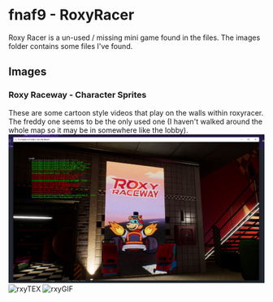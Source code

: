 # fnaf9 - RoxyRacer

Roxy Racer is a un-used / missing mini game found in the files. The images folder contains some files I've found.

## Images

### Roxy Raceway - Character Sprites

These are some cartoon style videos that play on the walls within roxyracer. The freddy one seems to be the only used one (I haven't walked around the whole map so it may be in somewhere like the lobby).
![rxyRcw](https://raw.githubusercontent.com/Joshua-Noakes1/FNAF9/main/hidden/RoxyRacer/images/rxyracer-feddy.png)
![rxyTEX](https://raw.githubusercontent.com/Joshua-Noakes1/FNAF9/main/hidden/RoxyRacer/images/TEX-Roxy-racewaykart-2.png)
![rxyGIF](https://raw.githubusercontent.com/Joshua-Noakes1/FNAF9/main/hidden/RoxyRacer/images/Compile/Roxy-RoxyRacer/roxyRaceway-compile.gif)
